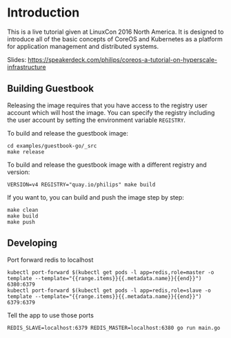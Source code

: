 # Introduction

This is a live tutorial given at LinuxCon 2016 North America. It is designed to introduce all of the basic concepts of CoreOS and Kubernetes as a platform for application management and distributed systems.

Slides: https://speakerdeck.com/philips/coreos-a-tutorial-on-hyperscale-infrastructure

## Building Guestbook

Releasing the image requires that you have access to the registry user account which will host the image. You can specify the registry including the user account by setting the environment variable `REGISTRY`.

To build and release the guestbook image:

    cd examples/guestbook-go/_src
    make release

To build and release the guestbook image with a different registry and version:

    VERSION=v4 REGISTRY="quay.io/philips" make build

If you want to, you can build and push the image step by step:

    make clean
    make build
    make push


## Developing

Port forward redis to localhost

```
kubectl port-forward $(kubectl get pods -l app=redis,role=master -o template --template="{{range.items}}{{.metadata.name}}{{end}}") 6380:6379
kubectl port-forward $(kubectl get pods -l app=redis,role=slave -o template --template="{{range.items}}{{.metadata.name}}{{end}}") 6379:6379
```

Tell the app to use those ports

```
REDIS_SLAVE=localhost:6379 REDIS_MASTER=localhost:6380 go run main.go
```

